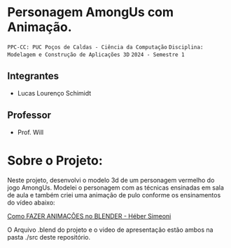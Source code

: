 # Personagem AmongUs com Animação.

`PPC-CC: PUC Poços de Caldas - Ciência da Computação`
`Disciplina: Modelagem e Construção de Aplicações 3D`
`2024 - Semestre 1`

## Integrantes

- Lucas Lourenço Schimidt

## Professor

- Prof. Will

# Sobre o Projeto:

<p>Neste projeto, desenvolvi o modelo 3d de um personagem vermelho do jogo AmongUs. Modelei o personagem com as técnicas ensinadas em sala de aula e também criei uma animação de pulo conforme os ensinamentos do vídeo abaixo:</p>
<a target="_blank" href="https://www.youtube.com/watch?v=BGO2CcDNOIU&t=269s">Como FAZER ANIMAÇÕES no BLENDER - Héber Simeoni</a>
<p>O Arquivo .blend do projeto e o video de apresentação estão ambos na pasta ./src deste repositório.</p>
